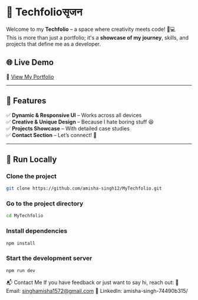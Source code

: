 # 🚀 Techfolioसृजन  

Welcome to my **Techfolio** – a space where creativity meets code! 🎨💻  
This is more than just a portfolio; it's a **showcase of my journey**, skills, and projects that define me as a developer.  

## 🌐 Live Demo  
🔗 [View My Portfolio](https://amisha-techfolio.netlify.app/)  

---

## 🎯 Features  
✅ **Dynamic & Responsive UI** – Works across all devices  
✅ **Creative & Unique Design** – Because I hate boring stuff 😆  
✅ **Projects Showcase** – With detailed case studies  
✅ **Contact Section** – Let’s connect! 📩  

---

## 🚀 Run Locally  

### Clone the project  
```bash
git clone https://github.com/amisha-singh12/MyTechfolio.git
```

### Go to the project directory  
```bash
cd MyTechfolio
```

### Install dependencies
```bash
npm install
```
### Start the development server
```bash
npm run dev
```

📬 Contact Me
If you have feedback or just want to say hi, reach out:
📧 Email: singhamisha1572@gmail.com
💼 LinkedIn: amisha-singh-74490b315/

